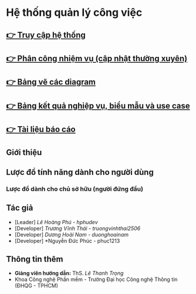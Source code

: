 # Hệ thống quản lý công việc

## [ 👉 Truy cập hệ thống]()
## [ 👉 Phân công nhiệm vụ (cập nhật thường xuyên)]()
## [ 👉 Bảng vẽ các diagram]()
## [ 👉 Bảng kết quả nghiệp vụ, biểu mẫu và use case]()
## [ 👉 Tài liệu báo cáo]()
## Giới thiệu

## Lược đồ tính năng dành cho người dùng
### Lược đồ dành cho chủ sở hữu (người đứng đầu)

## Tác giả
  - [Leader] *Lê Hoàng Phú - hphudev*
  - [Developer] *Trương Vĩnh Thái - truongvinhthai2506*
  - [Developer] *Dương Hoài Nam - duonghoainam*
  - [Developer] *Nguyễn Đức Phúc - phuc1213
## Thông tin thêm
  - **Giảng viên hướng dẫn:** ThS. *Lê Thanh Trọng*
  - Khoa Công nghệ Phần mềm - Trường Đại học Công nghệ Thông tin (ĐHQG - TPHCM)
